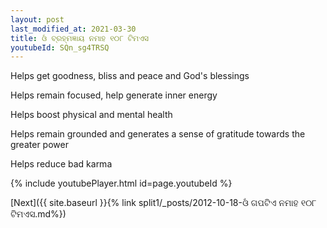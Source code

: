 ```yaml
---
layout: post
last_modified_at: 2021-03-30
title: ଓଁ ବ୍ରହ୍ମଜ୍ଞାୟ ନମାହ ୧୦୮ ଟିମଏସ
youtubeId: SQn_sg4TRSQ
---
```

 
 
Helps get goodness, bliss and peace and God's blessings
 
Helps remain focused, help generate inner energy 
 
Helps boost physical and mental health 
 
Helps remain grounded and generates a sense of gratitude towards the greater power 
 
Helps reduce bad karma
 
 
 
 


{% include youtubePlayer.html id=page.youtubeId %}
 
[Next]({{ site.baseurl }}{% link  split1/_posts/2012-10-18-ଓଁ ଗପଟିଏ ନମାହ ୧୦୮ ଟିମଏସ.md%})
 
